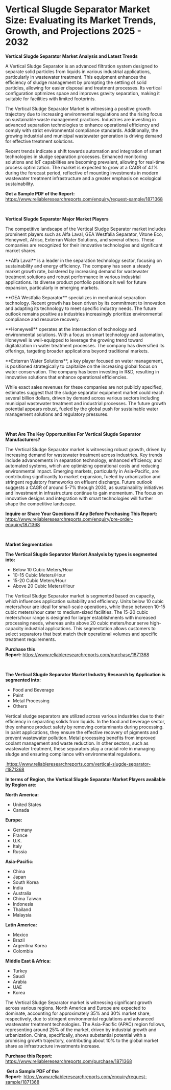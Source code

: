 <p><h1>Vertical Slugde Separator Market Size: Evaluating its Market Trends, Growth, and Projections 2025 - 2032</h1></p><p><strong>Vertical Slugde Separator Market Analysis and Latest Trends</strong></p>
<p><p>A Vertical Sludge Separator is an advanced filtration system designed to separate solid particles from liquids in various industrial applications, particularly in wastewater treatment. This equipment enhances the efficiency of sludge management by prompting the settling of solid particles, allowing for easier disposal and treatment processes. Its vertical configuration optimizes space and improves gravity separation, making it suitable for facilities with limited footprints.</p><p>The Vertical Sludge Separator Market is witnessing a positive growth trajectory due to increasing environmental regulations and the rising focus on sustainable waste management practices. Industries are investing in advanced separation technologies to enhance operational efficiency and comply with strict environmental compliance standards. Additionally, the growing industrial and municipal wastewater generation is driving demand for effective treatment solutions.</p><p>Recent trends indicate a shift towards automation and integration of smart technologies in sludge separation processes. Enhanced monitoring solutions and IoT capabilities are becoming prevalent, allowing for real-time process optimization. The market is expected to grow at a CAGR of 4.1% during the forecast period, reflective of mounting investments in modern wastewater treatment infrastructure and a greater emphasis on ecological sustainability.</p></p>
<p><strong>Get a Sample PDF of the Report:&nbsp;</strong> <a href="https://www.reliableresearchreports.com/enquiry/request-sample/1871368?utm_campaign=3567&utm_medium=2&utm_source=Github&utm_content=ia&utm_term=12042025&utm_id=vertical-slugde-separator">https://www.reliableresearchreports.com/enquiry/request-sample/1871368</a></p>
<p>&nbsp;</p>
<p><strong>Vertical Slugde Separator Major Market Players</strong></p>
<p><p>The competitive landscape of the Vertical Sludge Separator market includes prominent players such as Alfa Laval, GEA Westfalia Separator, Vitone Eco, Honeywell, Afriso, Exterran Water Solutions, and several others. These companies are recognized for their innovative technologies and significant market shares.</p><p>**Alfa Laval** is a leader in the separation technology sector, focusing on sustainability and energy efficiency. The company has seen a steady market growth rate, bolstered by increasing demand for wastewater treatment solutions and robust performance in various industrial applications. Its diverse product portfolio positions it well for future expansion, particularly in emerging markets.</p><p>**GEA Westfalia Separator** specializes in mechanical separation technology. Recent growth has been driven by its commitment to innovation and adapting its technology to meet specific industry needs. The future outlook remains positive as industries increasingly prioritize environmental compliance and resource recovery.</p><p>**Honeywell** operates at the intersection of technology and environmental solutions. With a focus on smart technology and automation, Honeywell is well-equipped to leverage the growing trend toward digitalization in water treatment processes. The company has diversified its offerings, targeting broader applications beyond traditional markets.</p><p>**Exterran Water Solutions**, a key player focused on water management, is positioned strategically to capitalize on the increasing global focus on water conservation. The company has been investing in R&D, resulting in innovative solutions that enhance operational efficiencies.</p><p>While exact sales revenues for these companies are not publicly specified, estimates suggest that the sludge separator equipment market could reach several billion dollars, driven by demand across various sectors including municipal wastewater treatment and industrial processes. The future growth potential appears robust, fueled by the global push for sustainable water management solutions and regulatory pressures.</p></p>
<p>&nbsp;</p>
<p><strong>What Are The Key Opportunities For Vertical Slugde Separator Manufacturers?</strong></p>
<p><p>The Vertical Sludge Separator market is witnessing robust growth, driven by increasing demand for wastewater treatment across industries. Key trends include advancements in separation technology, enhanced efficiency, and automated systems, which are optimizing operational costs and reducing environmental impact. Emerging markets, particularly in Asia-Pacific, are contributing significantly to market expansion, fueled by urbanization and stringent regulatory frameworks on effluent discharge. Future outlook suggests a CAGR of around 5-7% through 2030, as sustainability initiatives and investment in infrastructure continue to gain momentum. The focus on innovative designs and integration with smart technologies will further shape the competitive landscape.</p></p>
<p><strong>Inquire or Share Your Questions If Any Before Purchasing This Report:</strong> <a href="https://www.reliableresearchreports.com/enquiry/pre-order-enquiry/1871368?utm_campaign=3567&utm_medium=2&utm_source=Github&utm_content=ia&utm_term=12042025&utm_id=vertical-slugde-separator">https://www.reliableresearchreports.com/enquiry/pre-order-enquiry/1871368</a></p>
<p>&nbsp;</p>
<p><strong>Market Segmentation</strong></p>
<p><strong>The Vertical Slugde Separator Market Analysis by types is segmented into:</strong></p>
<p><ul><li>Below 10 Cubic Meters/Hour</li><li>10-15 Cubic Meters/Hour</li><li>15-20 Cubic Meters/Hour</li><li>Above 20 Cubic Meters/Hour</li></ul></p>
<p><p>The Vertical Sludge Separator market is segmented based on capacity, which influences application suitability and efficiency. Units below 10 cubic meters/hour are ideal for small-scale operations, while those between 10-15 cubic meters/hour cater to medium-sized facilities. The 15-20 cubic meters/hour range is designed for larger establishments with increased processing needs, whereas units above 20 cubic meters/hour serve high-capacity industrial applications. This segmentation allows customers to select separators that best match their operational volumes and specific treatment requirements.</p></p>
<p><strong>Purchase this Report:&nbsp;</strong><a href="https://www.reliableresearchreports.com/purchase/1871368?utm_campaign=3567&utm_medium=2&utm_source=Github&utm_content=ia&utm_term=12042025&utm_id=vertical-slugde-separator">https://www.reliableresearchreports.com/purchase/1871368</a></p>
<p>&nbsp;</p>
<p><strong>The Vertical Slugde Separator Market Industry Research by Application is segmented into:</strong></p>
<p><ul><li>Food and Beverage</li><li>Paint</li><li>Metal Processing</li><li>Others</li></ul></p>
<p><p>Vertical sludge separators are utilized across various industries due to their efficiency in separating solids from liquids. In the food and beverage sector, they enhance product safety by removing contaminants during processing. In paint applications, they ensure the effective recovery of pigments and prevent wastewater pollution. Metal processing benefits from improved coolant management and waste reduction. In other sectors, such as wastewater treatment, these separators play a crucial role in managing sludge and ensuring compliance with environmental regulations.</p></p>
<p><a href="https://www.reliableresearchreports.com/vertical-slugde-separator-r1871368?utm_campaign=3567&utm_medium=2&utm_source=Github&utm_content=ia&utm_term=12042025&utm_id=vertical-slugde-separator">&nbsp;https://www.reliableresearchreports.com/vertical-slugde-separator-r1871368</a></p>
<p><strong>In terms of Region, the Vertical Slugde Separator Market Players available by Region are:</strong></p>
<p>
    <p> <strong> North America: </strong>
        <ul>
            <li>United States</li>
            <li>Canada</li>
        </ul>
        </p> 
    <p> <strong> Europe: </strong>
        <ul>
            <li>Germany</li>
            <li>France</li>
            <li>U.K.</li>
            <li>Italy</li>
            <li>Russia</li>
        </ul>
        </p> 
    <p> <strong> Asia-Pacific: </strong>
        <ul>
            <li>China</li>
            <li>Japan</li>
            <li>South Korea</li>
            <li>India</li>
            <li>Australia</li>
            <li>China Taiwan</li>
            <li>Indonesia</li>
            <li>Thailand</li>
            <li>Malaysia</li>
        </ul>
        </p> 
    <p> <strong> Latin America: </strong>
        <ul>
            <li>Mexico</li>
            <li>Brazil</li>
            <li>Argentina Korea</li>
            <li>Colombia</li>
        </ul>
        </p> 
    <p> <strong> Middle East & Africa: </strong>
        <ul>
            <li>Turkey</li>
            <li>Saudi</li>
            <li>Arabia</li>
            <li>UAE</li>
            <li>Korea</li>
        </ul>
    </p>
    </p>
<p><p>The Vertical Sludge Separator market is witnessing significant growth across various regions. North America and Europe are expected to dominate, accounting for approximately 35% and 30% market share, respectively, due to stringent environmental regulations and advanced wastewater treatment technologies. The Asia-Pacific (APAC) region follows, representing around 25% of the market, driven by industrial growth and urbanization. China, specifically, shows substantial potential with a promising growth trajectory, contributing about 10% to the global market share as infrastructure investments increase.</p></p>
<p><strong>Purchase this Report: </strong><a href="https://www.reliableresearchreports.com/purchase/1871368?utm_campaign=3567&utm_medium=2&utm_source=Github&utm_content=ia&utm_term=12042025&utm_id=vertical-slugde-separator">https://www.reliableresearchreports.com/purchase/1871368</a></p>
<p>&nbsp;<strong>Get a Sample PDF of the Report:&nbsp;&nbsp;</strong><a href="https://www.reliableresearchreports.com/enquiry/request-sample/1871368?utm_campaign=3567&utm_medium=2&utm_source=Github&utm_content=ia&utm_term=12042025&utm_id=vertical-slugde-separator">https://www.reliableresearchreports.com/enquiry/request-sample/1871368</a></p>
<p><strong></strong></p>
<p><p></p><p></p><p></p></p>